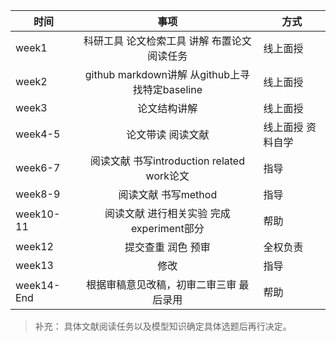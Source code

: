 |时间|事项|方式|
|---|:---:|---|
|week1|科研工具 论文检索工具 讲解 布置论文阅读任务|线上面授|
|week2|github markdown讲解 从github上寻找特定baseline|线上面授|
|week3|论文结构讲解|线上面授|
|week4-5|论文带读 阅读文献|线上面授 资料自学|
|week6-7|阅读文献 书写introduction related work论文|指导|
|week8-9|阅读文献 书写method|指导|
|week10-11|阅读文献 进行相关实验 完成experiment部分|帮助|
|week12|提交查重 润色 预审|全权负责|
|week13|修改|指导|
|week14-End|根据审稿意见改稿，初审二审三审 最后录用|帮助|


>补充： 具体文献阅读任务以及模型知识确定具体选题后再行决定。